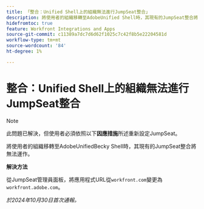 ```yaml
---
title: 「整合：Unified Shell上的組織無法進行JumpSeat整合」
description: 將使用者的組織移轉至AdobeUnified Shell時，其現有的JumpSeat整合將無法運作。
hidefromtoc: true
feature: Workfront Integrations and Apps
source-git-commit: c11389a7dc7d6d62f1025c7c42f8b5e22204581d
workflow-type: tm+mt
source-wordcount: '84'
ht-degree: 1%

---
```


# 整合：Unified Shell上的組織無法進行JumpSeat整合

>[!NOTE]
>
>此問題已解決，但使用者必須依照以下&#x200B;**因應措施**&#x200B;所述重新設定JumpSeat。

將使用者的組織移轉至AdobeUnifiedBecky Shell時，其現有的JumpSeat整合將無法運作。

**解決方法**

從JumpSeat管理員面板，將應用程式URL從`workfront.com`變更為`workfront.adobe.com`。

_於2024年10月30日首次通報。_
